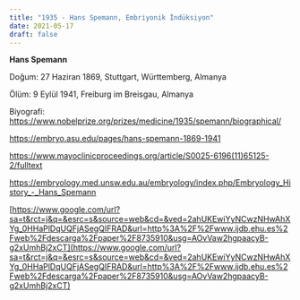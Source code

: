 ```yaml
---
title: "1935 - Hans Spemann, Embriyonik İndüksiyon"
date: 2021-05-17
draft: false
---
```


**Hans Spemann**

Doğum: 27 Haziran 1869, Stuttgart, Württemberg, Almanya  


Ölüm: 9 Eylül 1941, Freiburg im Breisgau, Almanya[](https://www.wikiwand.com/tr/Almanya)  


Biyografi: <https://www.nobelprize.org/prizes/medicine/1935/spemann/biographical/>

<https://embryo.asu.edu/pages/hans-spemann-1869-1941>

<https://www.mayoclinicproceedings.org/article/S0025-6196(11)65125-2/fulltext>

<https://embryology.med.unsw.edu.au/embryology/index.php/Embryology_History_-_Hans_Spemann>

[https://www.google.com/url?sa=t&rct=j&q=&esrc=s&source=web&cd=&ved=2ahUKEwiYyNCwzNHwAhXYg_0HHaPlDqUQFjASegQIFRAD&url=http%3A%2F%2Fwww.ijdb.ehu.es%2Fweb%2Fdescarga%2Fpaper%2F8735910&usg=AOvVaw2hgpaacyB-g2xUmhBj2xCT](https://www.google.com/url?sa=t&rct=j&q=&esrc=s&source=web&cd=&ved=2ahUKEwiYyNCwzNHwAhXYg_0HHaPlDqUQFjASegQIFRAD&url=http%3A%2F%2Fwww.ijdb.ehu.es%2Fweb%2Fdescarga%2Fpaper%2F8735910&usg=AOvVaw2hgpaacyB-g2xUmhBj2xCT)